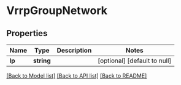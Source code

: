 # VrrpGroupNetwork

## Properties
Name | Type | Description | Notes
------------ | ------------- | ------------- | -------------
**Ip** | **string** |  | [optional] [default to null]

[[Back to Model list]](../README.md#documentation-for-models) [[Back to API list]](../README.md#documentation-for-api-endpoints) [[Back to README]](../README.md)


